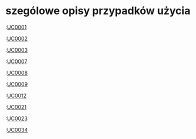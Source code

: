 # szególowe opisy przypadków użycia 
:[UC0001](UC0001.md)
<div style="page-break-before: always;"></div>

:[UC0002](UC0002.md)
<div style="page-break-before: always;"></div>

:[UC0003](UC0003.md)
<div style="page-break-before: always;"></div>

:[UC0007](UC0007.md)
<div style="page-break-before: always;"></div>

:[UC0008](UC0008.md)
<div style="page-break-before: always;"></div>

:[UC0009](UC0009.md)
<div style="page-break-before: always;"></div>

:[UC0012](UC0012.md)
<div style="page-break-before: always;"></div>

:[UC0021](uc0021.md)
<div style="page-break-before: always;"></div>

:[UC0023](UC0023.md)
<div style="page-break-before: always;"></div>

:[UC0034](UC0034.md)
